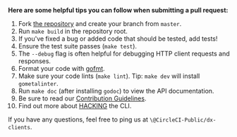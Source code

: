 **Here are some helpful tips you can follow when submitting a pull request:**

1. Fork [the repository](https://github.com/CircleCI-Public/circleci-cli) and create your branch from `master`.
2. Run `make build` in the repository root.
3. If you've fixed a bug or added code that should be tested, add tests!
4. Ensure the test suite passes (`make test`).
5. The `--debug` flag is often helpful for debugging HTTP client requests and responses.
6. Format your code with [gofmt](https://golang.org/cmd/gofmt/).
7. Make sure your code lints (`make lint`). Tip: `make dev` will install `gometalinter`.
8. Run `make doc` (after installing `godoc`) to view the API documentation.
9. Be sure to read our [Contribution Guidelines](./CONTRIBUTING.md).
10. Find out more about [HACKING](./HACKING.md) the CLI.

If you have any questions, feel free to ping us at `\@CircleCI-Public/dx-clients`.
